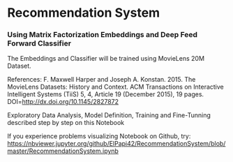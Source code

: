 # Recommendation System
### Using Matrix Factorization Embeddings and Deep Feed Forward Classifier

The Embeddings and Classifier will be trained using MovieLens 20M Dataset.

References:
F. Maxwell Harper and Joseph A. Konstan. 2015. The MovieLens Datasets: History and Context. ACM Transactions on Interactive Intelligent Systems (TiiS) 5, 4, Article 19 (December 2015), 19 pages. DOI=<http://dx.doi.org/10.1145/2827872>

Exploratory Data Analysis, Model Definition, Training and Fine-Tunning described step by step on this Notebook

If you experience problems visualizing Notebook on Github, try: https://nbviewer.jupyter.org/github/ElPapi42/RecommendationSystem/blob/master/RecommendationSystem.ipynb
